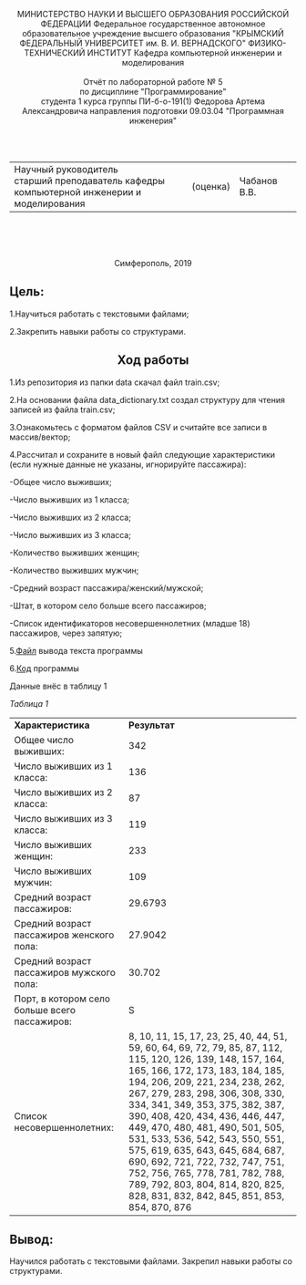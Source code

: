<p align="center">МИНИСТЕРСТВО НАУКИ  И ВЫСШЕГО ОБРАЗОВАНИЯ РОССИЙСКОЙ ФЕДЕРАЦИИ  
Федеральное государственное автономное образовательное учреждение высшего образования  
"КРЫМСКИЙ ФЕДЕРАЛЬНЫЙ УНИВЕРСИТЕТ им. В. И. ВЕРНАДСКОГО"  
ФИЗИКО-ТЕХНИЧЕСКИЙ ИНСТИТУТ  
Кафедра компьютерной инженерии и моделирования
<br/><br/>
​
Отчёт по лабораторной работе № 5<br/> по дисциплине "Программирование"
<br/>
​
студента 1 курса группы ПИ-б-о-191(1)  
Федорова Артема Александровича
направления подготовки 09.03.04 "Программная инженерия" </p>
<br/>
​
<table>
<tr><td>Научный руководитель<br/> старший преподаватель кафедры<br/> компьютерной инженерии и моделирования</td>
<td>(оценка)</td>
<td>Чабанов В.В.</td>
</tr>
</table>
<br/><br/>
​
<p align="center">Симферополь, 2019</p>
<b><h2>Цель:</h2></b>
<p>1.Научиться работать с текстовыми файлами;</p>
<p>2.Закрепить навыки работы со структурами.</p>
<b><h2 align="center">Ход работы</h2></b>
<p>1.Из репозитория из папки data скачал файл train.csv;</p>
<p>2.На основании файла data_dictionary.txt создал структуру для чтения записей из файла train.csv;</p>
<p>3.Ознакомьтесь с форматом файлов CSV и считайте все записи в массив/вектор;</p>
<p>4.Рассчитал и сохраните в новый файл следующие характеристики (если нужные данные не указаны, игнорируйте пассажира):</p>
<p>-Общее число выживших;</p>
<p>-Число выживших из 1 класса;</p>
<p>-Число выживших из 2 класса;</p>
<p>-Число выживших из 3 класса;</p>
<p>-Количество выживших женщин;</p>
<p>-Количество выживших мужчин;</p>
<p>-Средний возраст пассажира/женский/мужской;</p>
<p>-Штат, в котором село больше всего пассажиров;</p>
<p>-Список идентификаторов несовершеннолетних (младше 18) пассажиров, через запятую;</p>
<p>5.<a href="output.txt">Файл</a> вывода текста программы</p>
<p>6.<a href="code.cpp">Код</a> программы</p>
<p>Данные внёс в таблицу 1</p>
<p><i>Таблица 1</i></p>
<table>
  <tr>
    <td>
      <b>Характеристика</b>
    </td>
    <td>
      <b>Результат</b>
    </td>
  </tr>
  <tr>
    <td>
      Общее число выживших:
    </td>
    <td>
      342
    </td>
  </tr>
   <tr>
    <td>
      Число выживших из 1 класса:
    </td>
    <td>
      136
    </td>
  </tr>
  <tr>
    <td>
      Число выживших из 2 класса:
    </td>
    <td>
      87
    </td>
  </tr>
  <tr>
    <td>
      Число выживших из 3 класса:
    </td>
    <td>
      119
    </td>
  </tr>
  <tr>
    <td>
      Число выживших женщин:
    </td>
    <td>
      233
    </td>
  </tr>
  <tr>
    <td>
      Число выживших мужчин:
    </td>
    <td>
      109
    </td>
  </tr>
  <tr>
    <td>
      Средний возраст пассажиров:
    </td>
    <td>
      29.6793
    </td>
  </tr>
  <tr>
    <td>
      Средний возраст пассажиров женского пола:
    </td>
    <td>
      27.9042
    </td>
  </tr>
  <tr>
    <td>
      Средний возраст пассажиров мужского пола:
    </td>
    <td>
      30.702
    </td>
  </tr>
   <tr>
    <td>
      Порт, в котором село больше всего пассажиров:
    </td>
    <td>
      S
    </td>
  </tr>
  <tr>
    <td>
     Список несовершеннолетних:
    </td>
    <td>
      8, 10, 11, 15, 17, 23, 25, 40, 44, 51, 59, 60, 64, 69, 72, 79, 85, 87, 112, 115, 120, 126, 139, 148, 157, 164, 165, 166, 172, 173, 183, 184, 185, 194, 206, 209, 221, 234, 238, 262, 267, 279, 283, 298, 306, 308, 330, 334, 341, 349, 353, 375, 382, 387, 390, 408, 420, 434, 436, 446, 447, 449, 470, 480, 481, 490, 501, 505, 531, 533, 536, 542, 543, 550, 551, 575, 619, 635, 643, 645, 684, 687, 690, 692, 721, 722, 732, 747, 751, 752, 756, 765, 778, 781, 782, 788, 789, 792, 803, 804, 814, 820, 825, 828, 831, 832, 842, 845, 851, 853, 854, 870, 876
    </td>
  </tr>
</table>
<h2><b>Вывод:</b></h2>
<p>Научился работать с текстовыми файлами. Закрепил навыки работы со структурами.</p>
